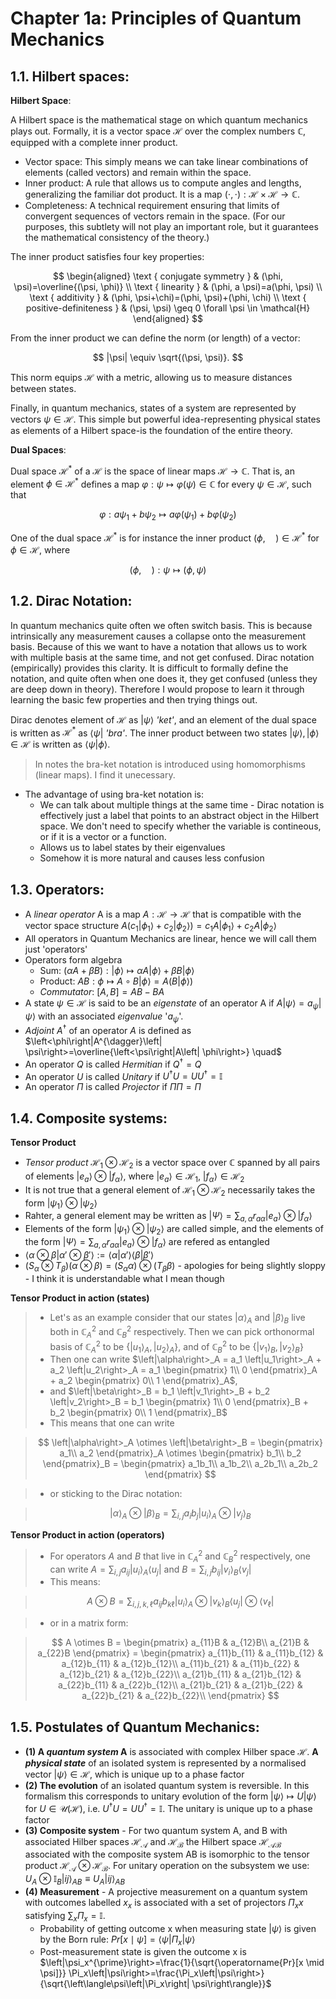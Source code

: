 # Chapter 1a: Principles of Quantum Mechanics

## 1.1. Hilbert spaces:

**Hilbert Space**:

A Hilbert space is the mathematical stage on which quantum mechanics plays out. Formally, it is a vector space $\mathcal{H}$ over the complex numbers $\mathbb{C}$, equipped with a complete inner product.
- Vector space: This simply means we can take linear combinations of elements (called vectors) and remain within the space.
- Inner product: A rule that allows us to compute angles and lengths, generalizing the familiar dot product. It is a map $(\cdot , \cdot): \mathcal{H} \times \mathcal{H} \to \mathbb{C}.$
- Completeness: A technical requirement ensuring that limits of convergent sequences of vectors remain in the space. (For our purposes, this subtlety will not play an important role, but it guarantees the mathematical consistency of the theory.)

The inner product satisfies four key properties:

$$
\begin{aligned}
\text { conjugate symmetry } & (\phi, \psi)=\overline{(\psi, \phi)} \\
\text { linearity } & (\phi, a \psi)=a(\phi, \psi) \\
\text { additivity } & (\phi, \psi+\chi)=(\phi, \psi)+(\phi, \chi) \\
\text { positive-definiteness } & (\psi, \psi) \geq 0 \forall \psi \in \mathcal{H}
\end{aligned}
$$

From the inner product we can define the norm (or length) of a vector:

$$
|\psi| \equiv \sqrt{(\psi, \psi)}.
$$

This norm equips $\mathcal{H}$ with a metric, allowing us to measure distances between states.

Finally, in quantum mechanics, states of a system are represented by vectors $\psi \in \mathcal{H}$. This simple but powerful idea-representing physical states as elements of a Hilbert space-is the foundation of the entire theory.

**Dual Spaces**:

Dual space $\mathcal{H^*}$ of a $\mathcal{H}$ is the space of linear maps $\mathcal{H} \rightarrow \mathbb{C}$. That is, an element $\phi \in \mathcal{H^*}$ defines a map $\varphi: \psi \mapsto \varphi(\psi) \in \mathbb{C}$ for every $\psi \in \mathcal{H}$, such that 

$$
\varphi: a \psi_1+b \psi_2 \mapsto a \varphi\left(\psi_1\right)+b \varphi\left(\psi_2\right)
$$

One of the dual space $\mathcal{H^*}$ is for instance the inner product $(\phi, \quad) \in \mathcal{H}^*$ for $\phi \in \mathcal{H}$, where 

$$
(\phi, \quad): \psi \mapsto(\phi, \psi)
$$

## 1.2. Dirac Notation:
In quantum mechanics quite often we often switch basis. This is because intrinsically any measurement causes a collapse onto the measurement basis. Because of this we want to have a notation that allows us to work with multiple basis at the same time, and not get confused. Dirac notation (empirically) provides this clarity. It is difficult to formally define the notation, and quite often when one does it, they get confused (unless they are deep down in theory). Therefore I would propose to learn it through learning the basic few properties and then trying things out. 

Dirac denotes element of $\mathcal{H}$ as $\left|\psi\right>$ _'ket'_, and an element of the dual space is written as $\mathcal{H^*}$ as $\left<\psi\right|$ _'bra'_. The inner product between two states $\left|\psi\right>, \left|\phi\right> \in \mathcal{H}$ is written as $\left<\psi|\phi\right>$.
> In notes the bra-ket notation is introduced using homomorphisms (linear maps). I find it unecessary.

- The advantage of using bra-ket notation is:
    - We can talk about multiple things at the same time - Dirac notation is effectively just a label that points to an abstract object in the Hilbert space. We don't need to specify whether the variable is contineous, or if it is a vector or a function.
    - Allows us to label states by their eigenvalues
    - Somehow it is more natural and causes less confusion

## 1.3. Operators:
- A _linear operator_ A is a map $A : \mathcal{H} \rightarrow \mathcal{H}$ that is compatible with the vector space structure $A(c_1\left|\phi_1\right> + c_2\left|\phi_2\right>) = c_1A\left|\phi_1\right> + c_2A\left|\phi_2\right>$
- All operators in Quantum Mechanics are linear, hence we will call them just 'operators'
- Operators form algebra
    - Sum: $(\alpha A+\beta B):\left|\phi\right> \mapsto \alpha A\left|\phi\right>+\beta B\left|\phi\right>$
    - Product: $A B: \phi \mapsto A \circ B\left|\phi\right>=A(B\left|\phi\right>)$
    - _Commutator_: $[A, B]=A B-B A$
- A state $\psi \in \mathcal{H}$ is said to be an _eigenstate_ of an operator A if $A\left|\psi\right> = a_\psi\left|\psi\right>$ with an associated _eigenvalue_ '$a_\psi$'.
- _Adjoint_ $A^\dagger$ of an operator $A$ is defined as $\left<\phi\right|A^{\dagger}\left| \psi\right>=\overline{\left<\psi\right|A\left| \phi\right>} \quad$
- An operator $Q$ is called _Hermitian_ if $Q^\dagger=Q$
- An operator $U$ is called _Unitary_ if $U^\dagger U= U U^\dagger = \mathbb{I}$
- An operator $\Pi$ is called _Projector_ if $\Pi\Pi= \Pi$

## 1.4. Composite systems:
**Tensor Product**

- _Tensor product_ $\mathcal{H}_1 \otimes \mathcal{H}_2$ is a vector space over $\mathbb{C}$ spanned by all pairs of elements $\left|e_a\right> \otimes\left|f_\alpha\right>$, where $\left|e_a\right> \in \mathcal{H_1}$, $\left|f_\alpha\right> \in \mathcal{H_2}$
- It is not true that a general element of $\mathcal{H}_1 \otimes \mathcal{H}_2$ necessarily takes the form $\left|\psi_1\right>\otimes\left|\psi_2\right>$
- Rahter, a general element may be written as $\left|\Psi\right>=\sum_{a, \alpha} r_{a \alpha}\left|e_a\right> \otimes\left|f_\alpha\right>$
- Elements of the form $\left|\psi_1\right>\otimes\left|\psi_2\right>$ are called simple, and the elements of the form $\left|\Psi\right>=\sum_{a, \alpha} r_{a \alpha}\left|e_a\right> \otimes\left|f_\alpha\right>$ are refered as entangled
- $\left<\alpha\otimes\beta|\alpha'\otimes\beta'\right> := \left<\alpha|\alpha'\right>\left<\beta|\beta'\right>$
- $\left( S_\alpha \otimes T_\beta \right)\left(\alpha \otimes \beta\right) = \left(S_\alpha\alpha\right)\otimes\left(T_\beta\beta\right)$ - apologies for being slightly sloppy - I think it is understandable what I mean though

**Tensor Product in action (states)**

>- Let's as an example consider that our states $\left|\alpha\right>_A \text{ and } \left|\beta\right>_B$ live both in $\mathbb{C}^2_A$ and $\mathbb{C}^2_B$ respectively. Then we can pick orthonormal basis of $\mathbb{C}^2_A$ to be $\left\{\left|u_1\right>_A, \left|u_2\right>_A \right\}$, and of $\mathbb{C}^2_B$ to be $\left\{\left|v_1\right>_B, \left|v_2\right>_B \right\}$
>- Then one can write $\left|\alpha\right>_A = a_1 \left|u_1\right>_A + a_2 \left|u_2\right>_A = a_1 \begin{pmatrix} 1\\ 0 \end{pmatrix}_A + a_2 \begin{pmatrix} 0\\ 1 \end{pmatrix}_A$,
>- and $\left|\beta\right>_B = b_1 \left|v_1\right>_B + b_2 \left|v_2\right>_B = b_1 \begin{pmatrix} 1\\ 0 \end{pmatrix}_B + b_2 \begin{pmatrix} 0\\ 1 \end{pmatrix}_B$
>- This means that one can write 

>$$
\left|\alpha\right>_A \otimes \left|\beta\right>_B = \begin{pmatrix} a_1\\ a_2 \end{pmatrix}_A \otimes \begin{pmatrix} b_1\\ b_2 \end{pmatrix}_B = \begin{pmatrix} a_1b_1\\ a_1b_2\\ a_2b_1\\ a_2b_2 \end{pmatrix}
$$

>- or sticking to the Dirac notation:

>$$
\left|\alpha\right>_A \otimes \left|\beta\right>_B = \sum_{i,j} a_i b_j \left|u_i\right>_A \otimes \left|v_j\right>_B
$$

**Tensor Product in action (operators)**

>- For operators $A$ and $B$ that live in $\mathbb{C}^2_A$ and $\mathbb{C}^2_B$ respectively, one can write $A = \sum_{i,j} a_{ij} \left|u_i\right>_A \left<u_j\right|$ and $B = \sum_{i,j} b_{ij} \left|v_i\right>_B \left<v_j\right|$
>- This means:

>$$
A \otimes B = \sum_{i,j,k,\ell} a_{ij} b_{k\ell} \left|u_i\right>_A \otimes \left|v_k\right>_B \left<u_j\right|\otimes\left<v_\ell\right|
$$

>- or in a matrix form:

>$$
A \otimes B = \begin{pmatrix}
a_{11}B & a_{12}B\\
a_{21}B & a_{22}B
\end{pmatrix} = \begin{pmatrix}
a_{11}b_{11} & a_{11}b_{12} & a_{12}b_{11} & a_{12}b_{12}\\
a_{11}b_{21} & a_{11}b_{22} & a_{12}b_{21} & a_{12}b_{22}\\
a_{21}b_{11} & a_{21}b_{12} & a_{22}b_{11} & a_{22}b_{12}\\
a_{21}b_{21} & a_{21}b_{22} & a_{22}b_{21} & a_{22}b_{22}\\
\end{pmatrix}
$$


## 1.5. Postulates of Quantum Mechanics:
- **(1) A _quantum system_ A** is associated with complex Hilber space $\mathcal{H}$. **A _physical state_** of an isolated system is represented by a normalised vector $\left|\psi\right> \in \mathcal{H}$, which is unique up to a phase factor
- **(2) The evolution** of an isolated quantum system is reversible. In this formalism this corresponds to unitary evolution of the form $\left|\psi\right> \mapsto U\left|\psi\right>$ for $U \in \mathcal{U}(\mathcal{H})$, i.e. $U^{\dagger} U=U U^{\dagger}=\mathbb{I}$. The unitary is unique up to a phase factor
- **(3) Composite system** - For two quantum system A, and B with associated Hilber spaces $\mathcal{H_A}$ and $\mathcal{H_B}$ the Hilbert space $\mathcal{H_{AB}}$ associated with the composite system AB is isomorphic to the tensor product $\mathcal{H_A}\otimes\mathcal{H_B}$. For unitary operation on the subsystem we use: $U_A \otimes \mathbb{I}_B\left|i j\right>_{A B} \equiv U_A\left|i j\right>_{A B}$
- **(4) Measurement** - A projective measurement on a quantum system with outcomes labelled ${x}_x$ is associated with a set of projectors ${\Pi_x}x$ satisfying $\sum_x \Pi_x = \mathbb{I}$. 
    - Probability of getting outcome x when measuring state $\left|\psi\right>$ is given by the Born rule: $Pr[x \mid \psi]=\left\langle\psi\left|\Pi_x\right| \psi\right\rangle$
    - Post-measurement state is given the outcome x is $\left|\psi_x^{\prime}\right>=\frac{1}{\sqrt{\operatorname{Pr}[x \mid \psi]}} \Pi_x\left|\psi\right>=\frac{\Pi_x\left|\psi\right>}{\sqrt{\left\langle\psi\left|\Pi_x\right| \psi\right\rangle}}$


